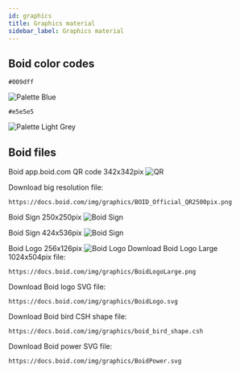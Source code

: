 ```yaml
---
id: graphics
title: Graphics material
sidebar_label: Graphics material
---
```

## Boid color codes

```
#009dff
```
![Palette Blue](/img/graphics/palette1.png "Palette Blue")

```
#e5e5e5
```
![Palette Light Grey](/img/graphics/palette2.png "Palette Light Grey")

## Boid files
Boid app.boid.com QR code 342x342pix
![QR](/img/graphics/BOID_Official_QR.png "QR")

Download big resolution file:
```
https://docs.boid.com/img/graphics/BOID_Official_QR2500pix.png
```

Boid Sign 250x250pix
![Boid Sign](/img/graphics/BoidSign-Tall_250_250.png "Boid sign")

Boid Sign 424x536pix
![Boid Sign](/img/graphics/BoidSign-Tall.png "Boid sign")

Boid Logo 256x126pix
![Boid Logo](/img/graphics/BoidLogo.png "Boid Logo")
Download Boid Logo Large 1024x504pix  file:
```
https://docs.boid.com/img/graphics/BoidLogoLarge.png
```
Download Boid logo SVG file:
```
https://docs.boid.com/img/graphics/BoidLogo.svg
```

Download Boid bird CSH shape file:
```
https://docs.boid.com/img/graphics/boid_bird_shape.csh
```

Download Boid power SVG file:
```
https://docs.boid.com/img/graphics/BoidPower.svg
```